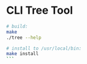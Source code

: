 
# CLI Tree Tool

````bash
# build:
make
./tree --help

# install to /usr/local/bin:
make install
```


